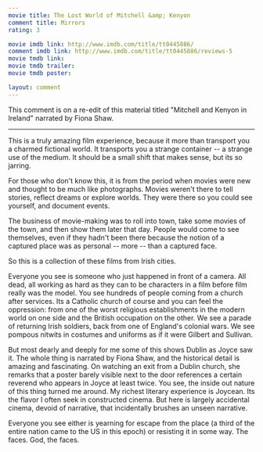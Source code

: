 ```yaml
---
movie title: The Lost World of Mitchell &amp; Kenyon
comment title: Mirrors
rating: 3

movie imdb link: http://www.imdb.com/title/tt0445886/
comment imdb link: http://www.imdb.com/title/tt0445886/reviews-5
movie tmdb link: 
movie tmdb trailer: 
movie tmdb poster: 

layout: comment
---
```


This comment is on a re-edit of this material titled "Mitchell and Kenyon in Ireland" narrated by Fiona Shaw.

***

This is a truly amazing film experience, because it more than transport you a charmed fictional world. It transports you a strange container -- a strange use of the medium. It should be a small shift that makes sense, but its so jarring.

For those who don't know this, it is from the period when movies were new and thought to be much like photographs. Movies weren't there to tell stories, reflect dreams or explore worlds. They were there so you could see yourself, and document events.

The business of movie-making was to roll into town, take some movies of the town, and then show them later that day. People would come to see themselves, even if they hadn't been there because the notion of a captured place was as personal -- more -- than a captured face.

So this is a collection of these films from Irish cities. 

Everyone you see is someone who just happened in front of a camera. All dead, all working as hard as they can to be characters in a film before film really was the model. You see hundreds of people coming from a church after services. Its a Catholic church of course and you can feel the oppression: from one of the worst religious establishments in the modern world on one side and the British occupation on the other. We see a parade of returning Irish soldiers, back from one of England's colonial wars. We see pompous nitwits in costumes and uniforms as if it were Gilbert and Sullivan.

But most dearly and deeply for me some of this shows Dublin as Joyce saw it. The whole thing is narrated by Fiona Shaw, and the historical detail is amazing and fascinating. On watching an exit from a Dublin church, she remarks that a poster barely visible next to the door references a certain reverend who appears in Joyce at least twice. You see, the inside out nature of this thing turned me around. My richest literary experience is Joycean. Its the flavor I often seek in constructed cinema. But here is largely accidental cinema, devoid of narrative, that incidentally brushes an unseen narrative. 

Everyone you see either is yearning for escape from the place (a third of the entire nation came to the US in this epoch) or resisting it in some way. The faces. God, the faces.